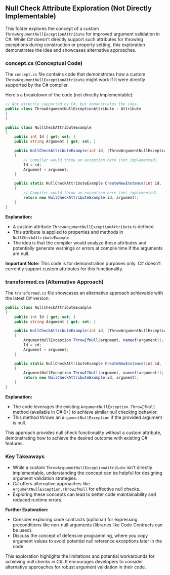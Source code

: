## Null Check Attribute Exploration (Not Directly Implementable)

This folder explores the concept of a custom `ThrowArgumentNullExceptionAttribute` for improved argument validation in C#. While C# doesn't directly support such attributes for throwing exceptions during construction or property setting, this exploration demonstrates the idea and showcases alternative approaches.

### concept.cs (Conceptual Code)

The `concept.cs` file contains code that demonstrates how a custom `ThrowArgumentNullExceptionAttribute` might work if it were directly supported by the C# compiler. 

Here's a breakdown of the code (not directly implementable):

```csharp
// Not directly supported by C#, but demonstrates the idea.
public class ThrowArgumentNullExceptionAttribute : Attribute
{
}

public class NullCheckAttributeExample
{
    public int Id { get; set; }
    public string Argument { get; set; }

    public NullCheckAttributeExample(int id, [ThrowArgumentNullException] string argument)
    {
        // Compiler would throw an exception here (not implemented).
        Id = id;
        Argument = argument;
    }

    public static NullCheckAttributeExample CreateNewInstance(int id, [ThrowArgumentNullException] string argument)
    {
        // Compiler would throw an exception here (not implemented).
        return new NullCheckAttributeExample(id, argument);
    }
}
```

**Explanation:**

- A custom attribute `ThrowArgumentNullExceptionAttribute` is defined.
- This attribute is applied to properties and methods in `NullCheckAttributeExample`.
- The idea is that the compiler would analyze these attributes and potentially generate warnings or errors at compile time if the arguments are null.

**Important Note:** This code is for demonstration purposes only. C# doesn't currently support custom attributes for this functionality.

### transformed.cs (Alternative Approach)

The `transformed.cs` file showcases an alternative approach achievable with the latest C# version:

```csharp
public class NullCheckAttributeExample
{
    public int Id { get; set; }
    public string Argument { get; set; }

    public NullCheckAttributeExample(int id, [ThrowArgumentNullException] string argument)
    {
        ArgumentNullException.ThrowIfNull(argument, nameof(argument)); // Leverage existing method
        Id = id;
        Argument = argument;
    }

    public static NullCheckAttributeExample CreateNewInstance(int id, [ThrowArgumentNullException] string argument)
    {
        ArgumentNullException.ThrowIfNull(argument, nameof(argument)); // Leverage existing method
        return new NullCheckAttributeExample(id, argument);
    }
}
```

**Explanation:**

- The code leverages the existing `ArgumentNullException.ThrowIfNull` method (available in C# 6+) to achieve similar null checking behavior.
- This method throws an `ArgumentNullException` if the provided argument is null.

This approach provides null check functionality without a custom attribute, demonstrating how to achieve the desired outcome with existing C# features.

###  Key Takeaways

- While a custom `ThrowArgumentNullExceptionAttribute` isn't directly implementable, understanding the concept can be helpful for designing  argument validation strategies.
- C# offers alternative approaches like `ArgumentNullException.ThrowIfNull` for effective null checks.
- Exploring these concepts can lead to better code maintainability and reduced runtime errors.

**Further Exploration:**

- Consider exploring code contracts (optional) for expressing preconditions like non-null arguments (libraries like Code Contracts can be used).
- Discuss the concept of defensive programming, where you copy argument values to avoid potential null reference exceptions later in the code.

This exploration highlights the limitations and potential workarounds for achieving null checks in C#. It encourages developers to consider alternative approaches for robust argument validation in their code.
